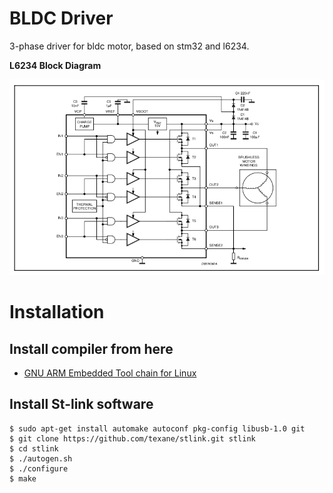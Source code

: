 # BLDC Driver
3-phase driver for bldc motor, based on stm32 and l6234.

**L6234 Block Diagram**

![l6234-block-diag](docs/img/l6234-block-diag.png)

# Installation

## Install compiler from here

* [GNU ARM Embedded Tool chain for Linux](https://developer.arm.com/tools-and-software/open-source-software/developer-tools/gnu-toolchain/gnu-rm/downloads)

## Install St-link software

```
$ sudo apt-get install automake autoconf pkg-config libusb-1.0 git
$ git clone https://github.com/texane/stlink.git stlink
$ cd stlink
$ ./autogen.sh
$ ./configure
$ make
```
